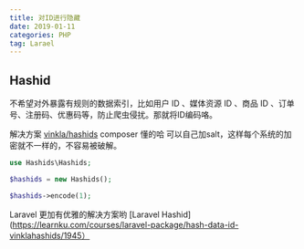 ```yaml
---
title: 对ID进行隐藏
date: 2019-01-11
categories: PHP
tag: Larael
---
```

## Hashid

不希望对外暴露有规则的数据索引，比如用户 ID 、媒体资源 ID 、商品 ID 、订单号、注册码、优惠码等，防止爬虫侵扰。那就将ID编码咯。

解决方案 [vinkla/hashids](https://github.com/ivanakimov/hashids.php) composer 懂的哈
可以自己加salt，这样每个系统的加密就不一样的，不容易被破解。
``` php
use Hashids\Hashids;

$hashids = new Hashids();

$hashids->encode(1);
```
Laravel 更加有优雅的解决方案哟 [Laravel Hashid](https://learnku.com/courses/laravel-package/hash-data-id-vinklahashids/1945）


